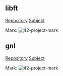 <h2 align="left">libft</h2>
<a href="https://github.com/LoisDuplain/libft/">Repository</a>
<a href="https://github.com/LoisDuplain/42cursus/blob/master/libft/libft.pdf">Subject</a>
<p align="left">
  Mark:
  <img alt="42-project-mark" src="https://badge42.herokuapp.com/api/project/lduplain/Libft"/>
</p>

<h2 align="left">gnl</h2>
<a href="https://github.com/LoisDuplain/gnl/">Repository</a>
<a href="https://github.com/LoisDuplain/42cursus/blob/master/gnl/gnl.pdf">Subject</a>
<p align="left">
  Mark:
  <img alt="42-project-mark" src="https://badge42.herokuapp.com/api/project/lduplain/get_next_line"/>
</p>